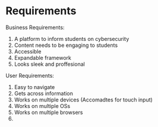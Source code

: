 # Requirements

Business Requirements:
1. A platform to inform students on cybersecurity
2. Content needs to be engaging to students
3. Accessible
4. Expandable framework
5. Looks sleek and proffesional


User Requirements:
1. Easy to navigate
2. Gets across information
3. Works on multiple devices (Accomadtes for touch input)
4. Works on multiple OSs
5. Works on multiple browsers
6. 